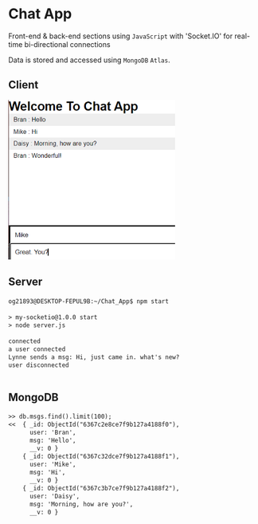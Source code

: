 # Chat App

Front-end & back-end sections using `JavaScript` with 'Socket.IO' for real-time bi-directional connections

Data is stored and accessed using `MongoDB` `Atlas`.

## Client


<img src="2022-11-06_142720.png" height="320">

## Server

```
og21893@DESKTOP-FEPUL9B:~/Chat_App$ npm start

> my-socketio@1.0.0 start
> node server.js

connected
a user connected
Lynne sends a msg: Hi, just came in. what's new?
user disconnected


```


## MongoDB
```Mongodb
>> db.msgs.find().limit(100);
<<  { _id: ObjectId("6367c2e8ce7f9b127a4188f0"),
      user: 'Bran',
      msg: 'Hello',
      __v: 0 }
    { _id: ObjectId("6367c32dce7f9b127a4188f1"),
      user: 'Mike',
      msg: 'Hi',
      __v: 0 }
    { _id: ObjectId("6367c3b7ce7f9b127a4188f2"),
      user: 'Daisy',
      msg: 'Morning, how are you?',
      __v: 0 }
```
